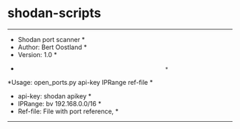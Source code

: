 # shodan-scripts
*****************************************************       
* Shodan port scanner                               *
* Author: Bert Oostland                             *
* Version: 1.0                                      *
*                                                   *
*Usage: open_ports.py api-key IPRange ref-file      *
* api-key: shodan apikey                            *
* IPRange: bv 192.168.0.0/16                        *
* Ref-file: File with port reference,               *
*****************************************************
